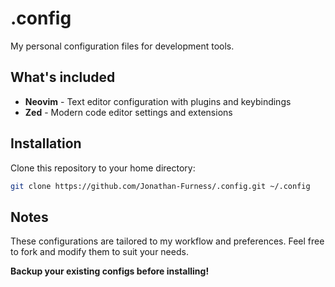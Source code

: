 # .config

My personal configuration files for development tools.

## What's included

- **Neovim** - Text editor configuration with plugins and keybindings
- **Zed** - Modern code editor settings and extensions

## Installation

Clone this repository to your home directory:

```bash
git clone https://github.com/Jonathan-Furness/.config.git ~/.config
```

## Notes

These configurations are tailored to my workflow and preferences. Feel free to fork and modify them to suit your needs.

**Backup your existing configs before installing!**
